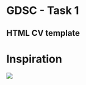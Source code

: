 # GDSC - Task 1

## HTML CV template

# Inspiration

<img src="https://i.pinimg.com/736x/f4/1f/50/f41f5052cb1a2d7b85b78a51c5db918a--free-creative-resume-templates-cv-templates-word-free.jpg"/>
